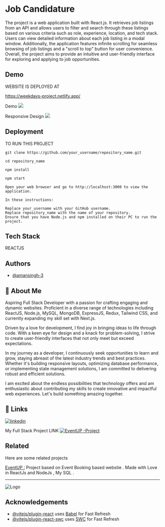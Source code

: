 # Job Candidature 

The project is a web application built with React.js. It retrieves job listings from an API and allows users to filter and search through these listings based on various criteria such as role, experience, location, and tech stack. Users can view detailed information about each job listing in a modal window. Additionally, the application features infinite scrolling for seamless browsing of job listings and a "scroll to top" button for user convenience. Overall, the project aims to provide an intuitive and user-friendly interface for exploring and applying to job opportunities.


## Demo

WEBSITE IS DEPLOYED AT

https://weekdays-project.netlify.app/


Demo
![](https://github.com/amansingh-3/weekdays_project/blob/main/public/GIFS/DEMO_GIFF.gif)


Responsive Design
![](https://github.com/amansingh-3/weekdays_project/blob/main/public/GIFS/Responsive_DEMO_GIF.gif)



## Deployment
 
 TO RUN THIS PROJECT 

```
git clone https://github.com/your_username/repository_name.git

cd repository_name

npm install

npm start 

Open your web browser and go to http://localhost:3000 to view the application.

In these instructions:

Replace your_username with your GitHub username.
Replace repository_name with the name of your repository.
Ensure that you have Node.js and npm installed on their PC to run the project.
```



## Tech Stack

REACTJS


## Authors

- [@amansingh-3](https://github.com/amansingh-3)


## 🚀 About Me

Aspiring Full Stack Developer with a passion for crafting engaging and dynamic websites. Proficient in a diverse range of technologies including ReactJS, Node.js, MySQL, MongoDB, ExpressJS, Redux, Tailwind CSS, and currently expanding my skill set with Next.js.

Driven by a love for development, I find joy in bringing ideas to life through code. With a keen eye for design and a knack for problem-solving, I strive to create user-friendly interfaces that not only meet but exceed expectations.

In my journey as a developer, I continuously seek opportunities to learn and grow, staying abreast of the latest industry trends and best practices. Whether it's building responsive layouts, optimizing database performance, or implementing state management solutions, I am committed to delivering robust and efficient solutions.

I am excited about the endless possibilities that technology offers and am enthusiastic about contributing my skills to create innovative and impactful web experiences. Let's build something amazing together.


## 🔗 Links

[![linkedin](https://img.shields.io/badge/linkedin-0A66C2?style=for-the-badge&logo=linkedin&logoColor=white)](https://www.linkedin.com/in/amansingh213)


My Full Stack Project LINK 
[![EventUP -Project](	https://img.shields.io/badge/Netlify-00C7B7?style=for-the-badge&logo=netlify&logoColor=white)](https://eventsup.netlify.app/)



## Related

Here are some related projects

[EventUP :](https://eventsup.netlify.app/) Project based on Event Booking based webstie . Made with Love in ReactJs and NodeJs , My SQL .

---
![Logo](https://jobs.weekday.works/_next/static/media/logo.268caeb2.png)


## Acknowledgements

- [@vitejs/plugin-react](https://github.com/vitejs/vite-plugin-react/blob/main/packages/plugin-react/README.md) uses [Babel](https://babeljs.io/) for Fast Refresh
- [@vitejs/plugin-react-swc](https://github.com/vitejs/vite-plugin-react-swc) uses [SWC](https://swc.rs/) for Fast Refresh
